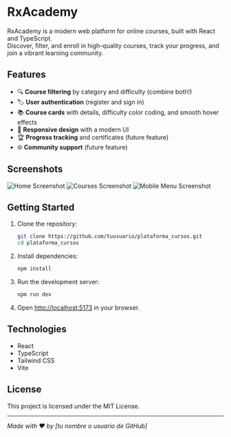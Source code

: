 # RxAcademy

RxAcademy is a modern web platform for online courses, built with React and TypeScript.  
Discover, filter, and enroll in high-quality courses, track your progress, and join a vibrant learning community.

## Features

- 🔍 **Course filtering** by category and difficulty (combine both!)
- 🏷️ **User authentication** (register and sign in)
- 📚 **Course cards** with details, difficulty color coding, and smooth hover effects
- 🎨 **Responsive design** with a modern UI
- 🏆 **Progress tracking** and certificates (future feature)
- 🌐 **Community support** (future feature)

## Screenshots

<!-- Aquí puedes agregar tus capturas de pantalla -->
![Home Screenshot](screenshots/home.png)
![Courses Screenshot](screenshots/courses.png)
![Mobile Menu Screenshot](screenshots/mobile_menu.png)

## Getting Started

1. Clone the repository:
   ```bash
   git clone https://github.com/tuusuario/plataforma_cursos.git
   cd plataforma_cursos
   ```
2. Install dependencies:
   ```bash
   npm install
   ```
3. Run the development server:
   ```bash
   npm run dev
   ```
4. Open [http://localhost:5173](http://localhost:5173) in your browser.

## Technologies

- React
- TypeScript
- Tailwind CSS
- Vite

## License

This project is licensed under the MIT License.

---

*Made with ❤️ by [tu nombre o usuario de GitHub]*
